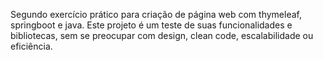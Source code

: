 Segundo exercício prático para criação de página web com thymeleaf, springboot e java. Este projeto é um teste de suas funcionalidades e bibliotecas, sem se preocupar com design, clean code, escalabilidade ou eficiência.